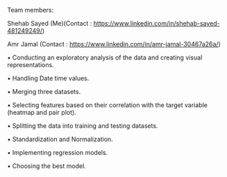 Team members:

Shehab Sayed (Me)(Contact : https://www.linkedin.com/in/shehab-sayed-481249249/)

Amr Jamal (Contact : https://www.linkedin.com/in/amr-jamal-30467a26a/)

•	Conducting an exploratory analysis of the data and creating visual representations.

•	Handling Date time values.

•	Merging three datasets.

•	Selecting features based on their correlation with the target variable (heatmap and pair plot).

•	Splitting the data into training and testing datasets.

•	Standardization and Normalization.

•	Implementing regression models.

•	Choosing the best  model.
